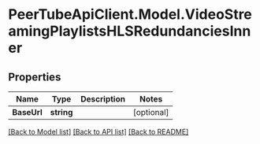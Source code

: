 # PeerTubeApiClient.Model.VideoStreamingPlaylistsHLSRedundanciesInner

## Properties

Name | Type | Description | Notes
------------ | ------------- | ------------- | -------------
**BaseUrl** | **string** |  | [optional] 

[[Back to Model list]](../README.md#documentation-for-models) [[Back to API list]](../README.md#documentation-for-api-endpoints) [[Back to README]](../README.md)

